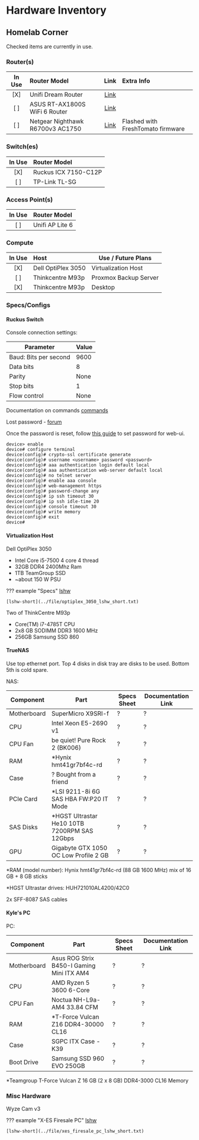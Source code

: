 # Hardware Inventory

## Homelab Corner

Checked items are currently in use.

### Router(s)

| In Use |           Router Model           |                                                  Link                                                   |            Extra Info             |
| :----: | :------------------------------ | :-----------------------------------------------------------------------------------------------------: | :------------------------------- |
|  [X]   |        Unifi Dream Router        |                             [Link](https://store.ui.com/us/en/products/udr)                             |                                   |
|  [ ]   |  ASUS RT-AX1800S WiFi 6 Router   | [Link](https://www.asus.com/networking-iot-servers/wifi-routers/asus-wifi-routers/rt-ax1800s/techspec/) |                                   |
|  [ ]   | Netgear Nighthawk R6700v3 AC1750 |                        [Link](https://www.netgear.com/home/wifi/routers/r6700/)                         | Flashed with FreshTomato firmware |

### Switch(es)

| In Use | Router Model         |
| :----: | :------------------- |
|  [X]   | Ruckus ICX 7150-C12P |
|  [ ]   | TP-Link TL-SG        |

### Access Point(s)

| In Use | Router Model    |
| :----: | :-------------- |
|  [ ]   | Unifi AP Lite 6 |

### Compute

| In Use | Host               | Use / Future Plans    |
| :----: | :----------------- | --------------------- |
|  [X]   | Dell OptiPlex 3050 | Virtualization Host   |
|  [ ]   | Thinkcentre M93p   | Proxmox Backup Server |
|  [X]   | Thinkcentre M93p   | Desktop               |

### Specs/Configs

#### Ruckus Switch

Console connection settings:

| Parameter             | Value |
| --------------------- | ----- |
| Baud: Bits per second | 9600  |
| Data bits             | 8     |
| Parity                | None  |
| Stop bits             | 1     |
| Flow control          | None  |

Documentation on commands [commands](https://docs.ruckuswireless.com/fastiron/08.0.50/fastiron-08050-commandref/GUID-0FCE99FF-A5E5-4A6F-88D6-60740D7965D6-homepage.html)

Lost password - [forum](https://community.ruckuswireless.com/t5/RUCKUS-Support-for-Lennar-Homes/ICX-7150-Login-Issue-after-Factory-Reset-and-quot-no-password/m-p/52814)

Once the password is reset, follow [this guide](https://docs.commscope.com/en-US/bundle/icx-quickstart/page/GUID-3AD21FAD-D8BF-49FF-BBF3-5620F197E322.html) to set password for web-ui.

```serial
device> enable
device# configure terminal
device(config)# crypto-ssl certificate generate
device(config)# username <username> password <password>
device(config)# aaa authentication login default local
device(config)# aaa authentication web-server default local
device(config)# no telnet server
device(config)# enable aaa console
device(config)# web-management https
device(config)# password-change any
device(config)# ip ssh timeout 30
device(config)# ip ssh idle-time 20
device(config)# console timeout 30
device(config)# write memory
device(config)# exit
device#
```

#### Virtualization Host

Dell OptiPlex 3050

- Intel Core i5-7500 4 core 4 thread
- 32GB DDR4 2400Mhz Ram
- 1TB TeamGroup SSD
- ~about 150 W PSU

??? example "Specs"
    [lshw](../file/optiplex_3050_lshw.txt)
    
    [lshw-short](../file/optiplex_3050_lshw_short.txt)

Two of ThinkCentre M93p

- Core(TM) i7-4785T CPU
- 2x8 GB SODIMM DDR3 1600 MHz
- 256GB Samsung SSD 860

#### TrueNAS

Use top ethernet port. Top 4 disks in disk tray are disks to be used. Bottom 5th is cold spare.

NAS:

| Component   | Part                                         | Specs Sheet | Documentation Link |
| ----------- | -------------------------------------------- | ----------- | ------------------ |
| Motherboard | SuperMicro X9SRI-f                           | ?           | ?                  |
| CPU         | Intel Xeon E5-2690 v1                        | ?           | ?                  |
| CPU Fan     | be quiet! Pure Rock 2 (BK006)                | ?           | ?                  |
| RAM         | *Hynix hmt41gr7bf4c-rd                       | ?           | ?                  |
| Case        | ? Bought from a friend                       | ?           | ?                  |
| PCIe Card   | *LSI 9211-8i 6G SAS HBA FW:P20 IT Mode       | ?           | ?                  |
| SAS Disks   | *HGST Ultrastar He10 10TB 7200RPM SAS 12Gbps | ?           | ?                  |
| GPU         | Gigabyte GTX 1050 OC Low Profile 2 GB        | ?           | ?                  |

*RAM (model number): Hynix hmt41gr7bf4c-rd (88 GB 1600 MHz) mix of 16 GB + 8 GB sticks

*HGST Ultrastar drives: HUH721010AL4200/42C0

2x SFF-8087 SAS cables

#### Kyle's PC

PC:

| Component   | Part                                      | Specs Sheet | Documentation Link |
| ----------- | ----------------------------------------- | ----------- | ------------------ |
| Motherboard | Asus ROG Strix B450-I Gaming Mini ITX AM4 | ?           | ?                  |
| CPU         | AMD Ryzen 5 3600 6-Core                   | ?           | ?                  |
| CPU Fan     | Noctua NH-L9a-AM4 33.84 CFM               | ?           | ?                  |
| RAM         | *T-Force Vulcan Z16 DDR4-30000 CL16       | ?           | ?                  |
| Case        | SGPC ITX Case - K39                       | ?           | ?                  |
| Boot Drive  | Samsung SSD 960 EVO 250GB                 | ?           | ?                  |

*Teamgroup T-Force Vulcan Z 16 GB (2 x 8 GB) DDR4-3000 CL16 Memory

### Misc Hardware

Wyze Cam v3

??? example "X-ES Firesale PC"
    [lshw](../file/xes_firesale_pc_lshw.txt)

    [lshw-short](../file/xes_firesale_pc_lshw_short.txt)
